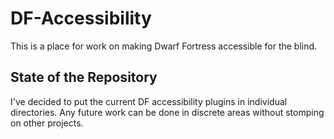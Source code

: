 # DF-Accessibility
This is a place for work on making Dwarf Fortress accessible for the blind.

## State of the Repository

I've decided to put the current DF accessibility plugins in individual directories. Any future work can be done in discrete areas without stomping on other projects.

